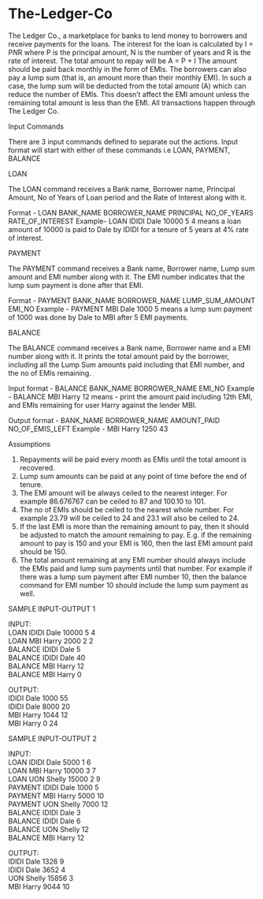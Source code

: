# The-Ledger-Co
The Ledger Co., a marketplace for banks to lend money to borrowers and receive payments for the loans. The interest for the loan is calculated by I = P*N*R where P is the principal amount, N is the number of years and R is the rate of interest. The total amount to repay will be A = P + I The amount should be paid back monthly in the form of EMIs. The borrowers can also pay a lump sum (that is, an amount more than their monthly EMI). In such a case, the lump sum will be deducted from the total amount (A) which can reduce the number of EMIs. This doesn’t affect the EMI amount unless the remaining total amount is less than the EMI. All transactions happen through The Ledger Co.

Input Commands

There are 3 input commands defined to separate out the actions. Input format will start with either of these commands i.e LOAN, PAYMENT, BALANCE

LOAN

The LOAN command receives a Bank name, Borrower name, Principal Amount, No of Years of Loan period and the Rate of Interest along with it.

Format - LOAN BANK_NAME BORROWER_NAME PRINCIPAL NO_OF_YEARS RATE_OF_INTEREST
Example- LOAN IDIDI Dale 10000 5 4 means a loan amount of 10000 is paid to Dale by IDIDI for a tenure of 5 years at 4% rate of interest.

PAYMENT

The PAYMENT command receives a Bank name, Borrower name, Lump sum amount and EMI number along with it. The EMI number indicates that the lump sum payment is done after that EMI.

Format - PAYMENT BANK_NAME BORROWER_NAME LUMP_SUM_AMOUNT EMI_NO
Example - PAYMENT MBI Dale 1000 5 means a lump sum payment of 1000 was done by Dale to MBI after 5 EMI payments.

BALANCE

The BALANCE command receives a Bank name, Borrower name and a EMI number along with it. It prints the total amount paid by the borrower, including all the Lump Sum amounts paid including that EMI number, and the no of EMIs remaining.

Input format - BALANCE BANK_NAME BORROWER_NAME EMI_NO
Example - BALANCE MBI Harry 12 means - print the amount paid including 12th EMI, and EMIs remaining for user Harry against the lender MBI.

Output format - BANK_NAME BORROWER_NAME AMOUNT_PAID NO_OF_EMIS_LEFT
Example - MBI Harry 1250 43

Assumptions
1. Repayments will be paid every month as EMIs until the total amount is recovered.
2. Lump sum amounts can be paid at any point of time before the end of tenure.
3. The EMI amount will be always ceiled to the nearest integer. For example 86.676767 can be ceiled to 87 and 100.10 to 101.
4. The no of EMIs should be ceiled to the nearest whole number. For example 23.79 will be ceiled to 24 and 23.1 will also be ceiled to 24.
5. If the last EMI is more than the remaining amount to pay, then it should be adjusted to match the amount remaining to pay. E.g. if the remaining amount to pay is 150 and your EMI is 160, then the last EMI amount paid should be 150.
6. The total amount remaining at any EMI number should always include the EMIs paid and lump sum payments until that number. For example if there was a lump sum payment after EMI number 10, then the balance command for EMI number 10 should include the lump sum payment as well.

SAMPLE INPUT-OUTPUT 1

INPUT: <br />
LOAN IDIDI Dale 10000 5 4 <br />
LOAN MBI Harry 2000 2 2 <br />
BALANCE IDIDI Dale 5 <br />
BALANCE IDIDI Dale 40 <br />
BALANCE MBI Harry 12 <br />
BALANCE MBI Harry 0 <br />

OUTPUT: <br />
IDIDI Dale 1000 55 <br />
IDIDI Dale 8000 20 <br />
MBI Harry 1044 12 <br />
MBI Harry 0 24 <br />

SAMPLE INPUT-OUTPUT 2 <br />

INPUT: <br />
LOAN IDIDI Dale 5000 1 6 <br />
LOAN MBI Harry 10000 3 7 <br />
LOAN UON Shelly 15000 2 9 <br />
PAYMENT IDIDI Dale 1000 5 <br />
PAYMENT MBI Harry 5000 10 <br />
PAYMENT UON Shelly 7000 12 <br />
BALANCE IDIDI Dale 3 <br />
BALANCE IDIDI Dale 6 <br />
BALANCE UON Shelly 12 <br />
BALANCE MBI Harry 12 <br />

OUTPUT: <br />
IDIDI Dale 1326 9 <br />
IDIDI Dale 3652 4 <br />
UON Shelly 15856 3 <br />
MBI Harry 9044 10 <br />

